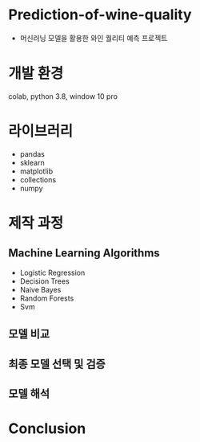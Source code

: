 # Prediction-of-wine-quality
- 머신러닝 모델을 활용한 와인 퀄리티 예측 프로젝트

# 개발 환경
colab, python 3.8, window 10 pro

# 라이브러리
- pandas
- sklearn
- matplotlib
- collections
- numpy

# 제작 과정
## Machine Learning Algorithms
- Logistic Regression
- Decision Trees
- Naive Bayes
- Random Forests
- Svm

## 모델 비교

## 최종 모델 선택 및 검증

## 모델 해석

# Conclusion
